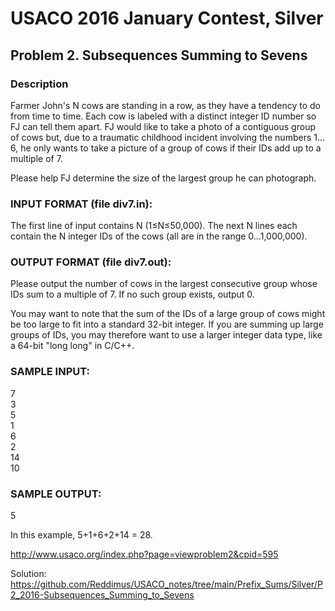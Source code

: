 # USACO 2016 January Contest, Silver
## Problem 2. Subsequences Summing to Sevens

### Description

Farmer John's N cows are standing in a row, as they have a tendency to do from time to time. Each cow is labeled with a distinct integer ID number so FJ can tell them apart. FJ would like to take a photo of a contiguous group of cows but, due to a traumatic childhood incident involving the numbers 1…6, he only wants to take a picture of a group of cows if their IDs add up to a multiple of 7.

Please help FJ determine the size of the largest group he can photograph.

### INPUT FORMAT (file div7.in):
The first line of input contains N (1≤N≤50,000). The next N lines each contain the N integer IDs of the cows (all are in the range 0…1,000,000).

### OUTPUT FORMAT (file div7.out):
Please output the number of cows in the largest consecutive group whose IDs sum to a multiple of 7. If no such group exists, output 0.

You may want to note that the sum of the IDs of a large group of cows might be too large to fit into a standard 32-bit integer. If you are summing up large groups of IDs, you may therefore want to use a larger integer data type, like a 64-bit "long long" in C/C++.

### SAMPLE INPUT:
7  
3  
5  
1  
6  
2  
14  
10  


### SAMPLE OUTPUT:
5  

In this example, 5+1+6+2+14 = 28.

http://www.usaco.org/index.php?page=viewproblem2&cpid=595

Solution:
https://github.com/Reddimus/USACO_notes/tree/main/Prefix_Sums/Silver/P2_2016-Subsequences_Summing_to_Sevens
